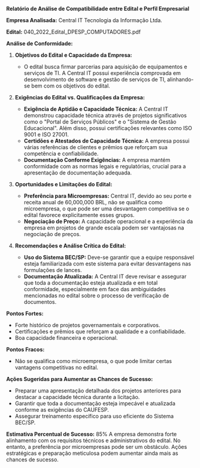 **Relatório de Análise de Compatibilidade entre Edital e Perfil Empresarial**

**Empresa Analisada:** Central IT Tecnologia da Informação Ltda.

**Edital:** 040_2022_Edital_DPESP_COMPUTADORES.pdf

**Análise de Conformidade:**

1. **Objetivos do Edital e Capacidade da Empresa:**
   - O edital busca firmar parcerias para aquisição de equipamentos e serviços de TI. A Central IT possui experiência comprovada em desenvolvimento de software e gestão de serviços de TI, alinhando-se bem com os objetivos do edital.

2. **Exigências do Edital vs. Qualificações da Empresa:**
   - **Exigência de Aptidão e Capacidade Técnica:** A Central IT demonstrou capacidade técnica através de projetos significativos como o "Portal de Serviços Públicos" e o "Sistema de Gestão Educacional". Além disso, possui certificações relevantes como ISO 9001 e ISO 27001.
   - **Certidões e Atestados de Capacidade Técnica:** A empresa possui várias referências de clientes e prêmios que reforçam sua competência e confiabilidade.
   - **Documentação Conforme Exigências:** A empresa mantém conformidade com as normas legais e regulatórias, crucial para a apresentação de documentação adequada.

3. **Oportunidades e Limitações do Edital:**
   - **Preferência para Microempresas:** Central IT, devido ao seu porte e receita anual de 60,000,000 BRL, não se qualifica como microempresa, o que pode ser uma desvantagem competitiva se o edital favorece explicitamente esses grupos.
   - **Negociação de Preço:** A capacidade operacional e a experiência da empresa em projetos de grande escala podem ser vantajosas na negociação de preços.

4. **Recomendações e Análise Crítica do Edital:**
   - **Uso do Sistema BEC/SP:** Deve-se garantir que a equipe responsável esteja familiarizada com este sistema para evitar desvantagens nas formulações de lances.
   - **Documentação Atualizada:** A Central IT deve revisar e assegurar que toda a documentação esteja atualizada e em total conformidade, especialmente em face das ambiguidades mencionadas no edital sobre o processo de verificação de documentos.

**Pontos Fortes:**
- Forte histórico de projetos governamentais e corporativos.
- Certificações e prêmios que reforçam a qualidade e a confiabilidade.
- Boa capacidade financeira e operacional.

**Pontos Fracos:**
- Não se qualifica como microempresa, o que pode limitar certas vantagens competitivas no edital.

**Ações Sugeridas para Aumentar as Chances de Sucesso:**
- Preparar uma apresentação detalhada dos projetos anteriores para destacar a capacidade técnica durante a licitação.
- Garantir que toda a documentação esteja impecável e atualizada conforme as exigências do CAUFESP.
- Assegurar treinamento específico para uso eficiente do Sistema BEC/SP.

**Estimativa Percentual de Sucesso:** 85%
A empresa demonstra forte alinhamento com os requisitos técnicos e administrativos do edital. No entanto, a preferência por microempresas pode ser um obstáculo. Ações estratégicas e preparação meticulosa podem aumentar ainda mais as chances de sucesso.